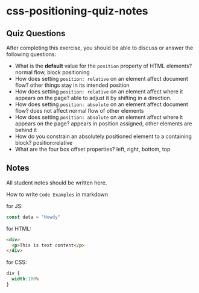 # css-positioning-quiz-notes

## Quiz Questions

After completing this exercise, you should be able to discuss or answer the following questions:

- What is the **default** value for the `position` property of HTML elements?
normal flow, block positioning
- How does setting `position: relative` on an element affect document flow?
other things stay in its intended position
- How does setting `position: relative` on an element affect where it appears on the page?
able to adjust it by shifting in a direction.
- How does setting `position: absolute` on an element affect document flow?
does not affect normal flow of other elements
- How does setting `position: absolute` on an element affect where it appears on the page?
appears in position assigned, other elements are behind it
- How do you constrain an absolutely positioned element to a containing block?
position:relative
- What are the four box offset properties?
left, right, bottom, top

## Notes

All student notes should be written here.


How to write `Code Examples` in markdown

for JS:
```javascript
const data = "Howdy"
```

for HTML:
```html
<div>
  <p>This is text content</p>
</div>
```

for CSS:
```css
div {
  width:100%
}
```
